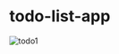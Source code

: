 # todo-list-app
![todo1](https://user-images.githubusercontent.com/56931828/117926970-daa85d80-b2f9-11eb-8f30-12daf160fa68.png)
